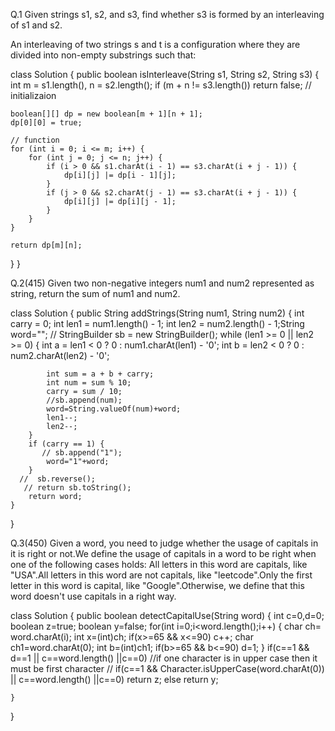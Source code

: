 Q.1 Given strings s1, s2, and s3, find whether s3 is formed by an interleaving of s1 and s2.

An interleaving of two strings s and t is a configuration where they are divided into non-empty substrings such that:

class Solution {
    public boolean isInterleave(String s1, String s2, String s3)
    {
      int m = s1.length(), n = s2.length();
	if (m + n != s3.length()) return false;
     // initializaion
	
	boolean[][] dp = new boolean[m + 1][n + 1];
	dp[0][0] = true;

	// function
	for (int i = 0; i <= m; i++) {
		for (int j = 0; j <= n; j++) {
			if (i > 0 && s1.charAt(i - 1) == s3.charAt(i + j - 1)) {
				dp[i][j] |= dp[i - 1][j];
			}
			if (j > 0 && s2.charAt(j - 1) == s3.charAt(i + j - 1)) {
				dp[i][j] |= dp[i][j - 1];
			}
		}
	}

	return dp[m][n];
}
}

	 
Q.2(415) Given two non-negative integers num1 and num2 represented as string, return the sum of num1 and num2.

class Solution {
    public String addStrings(String num1, String num2) {
        int carry = 0;
        int len1 = num1.length() - 1;
        int len2 = num2.length() - 1;String word="";
       // StringBuilder sb = new StringBuilder();
        while (len1 >= 0 || len2 >= 0) {
           int a = len1 < 0 ? 0 : num1.charAt(len1) - '0';
            int b = len2 < 0 ? 0 : num2.charAt(len2) - '0';
           
            int sum = a + b + carry;
            int num = sum % 10;
            carry = sum / 10;
            //sb.append(num);
            word=String.valueOf(num)+word;
            len1--;
            len2--;
        }
        if (carry == 1) {
           // sb.append("1");
            word="1"+word;
        }
      //  sb.reverse();
       // return sb.toString();
        return word;
    }
}



Q.3(450)  Given a word, you need to judge whether the usage of capitals in it is right or not.We define the usage of capitals in a word to be
right when one of the following cases holds:
All letters in this word are capitals, like "USA".All letters in this word are not capitals, like "leetcode".Only the first letter in this word is 
capital, like "Google".Otherwise, we define that this word doesn't use capitals in a right way.


class Solution {
    public boolean detectCapitalUse(String word) {
        int c=0,d=0; boolean z=true; boolean y=false;
        for(int i=0;i<word.length();i++)
        {
           char ch= word.charAt(i);
            int x=(int)ch;
            if(x>=65 && x<=90)
                c++;
            char ch1=word.charAt(0);
            int b=(int)ch1;
            if(b>=65 && b<=90)
            d=1;
        }
        if(c==1 && d==1 || c==word.length() ||c==0)                                           //if one character is in upper case then it must be first character
       // if(c==1 && Character.isUpperCase(word.charAt(0)) || c==word.length() ||c==0)
            return z;
        else
            return y;
        
    }
}
